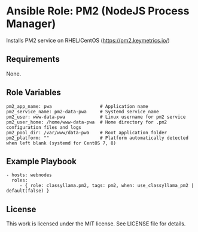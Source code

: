 # Ansible Role: PM2 (NodeJS Process Manager)

Installs PM2 service on RHEL/CentOS (https://pm2.keymetrics.io/)

## Requirements

None.

## Role Variables

    pm2_app_name: pwa                  # Application name 
    pm2_service_name: pm2-data-pwa     # Systemd service name
    pm2_user: www-data-pwa             # Linux username for pm2 service
    pm2_user_home: /home/www-data-pwa  # Home directory for .pm2 configuration files and logs
    pm2_pool_dir: /var/www/data-pwa    # Root application folder
    pm2_platform: ""                   # Platform automatically detected when left blank (systemd for CentOS 7, 8)

## Example Playbook

    - hosts: webnodes
      roles:
         - { role: classyllama.pm2, tags: pm2, when: use_classyllama_pm2 | default(false) }

## License

This work is licensed under the MIT license. See LICENSE file for details.
